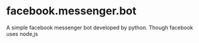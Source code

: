 # facebook.messenger.bot
A simple facebook messenger bot developed by python. Though facebook uses node,js 
